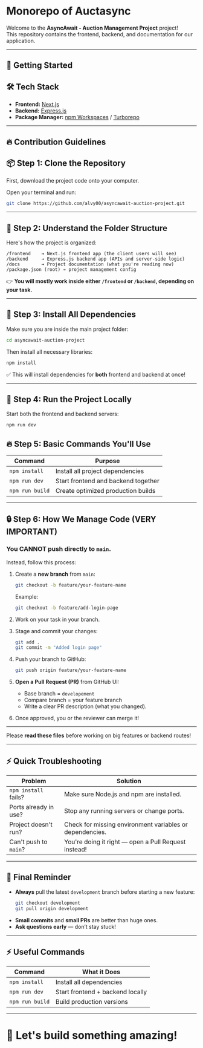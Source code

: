 # Monorepo of Auctasync

Welcome to the **AsyncAwait - Auction Management Project** project!  
This repository contains the frontend, backend, and documentation for our application.

---


## 🚀 Getting Started

## 🛠 Tech Stack

- **Frontend:** [Next.js](https://nextjs.org/)
- **Backend:** [Express.js](https://expressjs.com/)
- **Package Manager:** [npm Workspaces](https://docs.npmjs.com/cli/v8/using-npm/workspaces) / [Turborepo](https://turbo.build/)

---

## 🔥 Contribution Guidelines

## 📦 Step 1: Clone the Repository

First, download the project code onto your computer.

Open your terminal and run:

```bash
git clone https://github.com/alvy00/asyncawait-auction-project.git
```

---

## 📂 Step 2: Understand the Folder Structure

Here's how the project is organized:

```
/frontend    ➔ Next.js frontend app (the client users will see)
/backend     ➔ Express.js backend app (APIs and server-side logic)
/docs        ➔ Project documentation (what you're reading now)
/package.json (root) ➔ project management config
```

👉 **You will mostly work inside either `/frontend` or `/backend`, depending on your task.**

---

## 🧹 Step 3: Install All Dependencies

Make sure you are inside the main project folder:

```bash
cd asyncawait-auction-project
```

Then install all necessary libraries:

```bash
npm install
```

✅ This will install dependencies for **both** frontend and backend at once!

---

## 🚀 Step 4: Run the Project Locally

Start both the frontend and backend servers:

```bash
npm run dev
```


## 🔥 Step 5: Basic Commands You'll Use

| Command             | Purpose                                 |
|---------------------|-----------------------------------------|
| `npm install`        | Install all project dependencies       |
| `npm run dev`        | Start frontend and backend together    |
| `npm run build`      | Create optimized production builds     |

---

## 🔒 Step 6: How We Manage Code (VERY IMPORTANT)

### You CANNOT push directly to `main`.  
Instead, follow this process:

1. Create a **new branch** from `main`:
   ```bash
   git checkout -b feature/your-feature-name
   ```
   Example:
   ```bash
   git checkout -b feature/add-login-page
   ```

2. Work on your task in your branch.

3. Stage and commit your changes:
   ```bash
   git add .
   git commit -m "Added login page"
   ```

4. Push your branch to GitHub:
   ```bash
   git push origin feature/your-feature-name
   ```

5. **Open a Pull Request (PR)** from GitHub UI:
   - Base branch = `developement`
   - Compare branch = your feature branch
   - Write a clear PR description (what you changed).

6. Once approved, you or the reviewer can merge it!

---

Please **read these files** before working on big features or backend routes!

---

## ⚡ Quick Troubleshooting

| Problem                          | Solution |
|----------------------------------|----------|
| `npm install` fails?             | Make sure Node.js and npm are installed. |
| Ports already in use?            | Stop any running servers or change ports. |
| Project doesn't run?             | Check for missing environment variables or dependencies. |
| Can't push to `main`?            | You're doing it right — open a Pull Request instead! |

---

## 🎯 Final Reminder

- **Always** pull the latest `development` branch before starting a new feature:
  ```bash
  git checkout development
  git pull origin development
  ```
- **Small commits** and **small PRs** are better than huge ones.
- **Ask questions early** — don’t stay stuck!

---


## ⚡ Useful Commands

| Command           | What it Does                     |
| ----------------- | --------------------------------- |
| `npm install`      | Install all dependencies         |
| `npm run dev`      | Start frontend + backend locally |
| `npm run build`    | Build production versions        |

---

# 🎯 Let's build something amazing!

